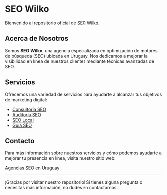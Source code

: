 # SEO Wilko

Bienvenido al repositorio oficial de [SEO Wilko](https://www.seowilko.com).

## Acerca de Nosotros

Somos **SEO Wilko**, una agencia especializada en optimización de motores de búsqueda (SEO) ubicada en Uruguay. Nos dedicamos a mejorar la visibilidad en línea de nuestros clientes mediante técnicas avanzadas de SEO.

## Servicios 

Ofrecemos una variedad de servicios para ayudarte a alcanzar tus objetivos de marketing digital:

- [Consultoría SEO](https://www.seowilko.com/consultoria-seo/)
- [Auditoría SEO](https://www.seowilko.com/auditoria-seo/)
- [SEO Local](https://www.seowilko.com/seo-local/)
- [Guía SEO](https://www.seowilko.com/guia-seo/)

## Contacto

Para más información sobre nuestros servicios y cómo podemos ayudarte a mejorar tu presencia en línea, visita nuestro sitio web:

[Agencias SEO en Uruguay](https://www.seowilko.com)

---

¡Gracias por visitar nuestro repositorio! Si tienes alguna pregunta o necesitas más información, no dudes en contactarnos.
